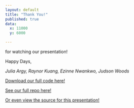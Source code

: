 ```yaml
---
layout: default
title: "Thank You!"
published: true
data:
  x: 11000
  y: 6000

---
```


for watching our presentation!

Happy Days,

_Julia Argy, Raynor Kuang, Ezinne Nwankwo, Judson Woods_

[Download our full code here!](../assets/)

[See our full repo here!](https://github.com/UlyssesInvictus/cs109-project)

[Or even view the source for this presentation!](https://github.com/UlyssesInvictus/cs109-project/tree/master/docs)
